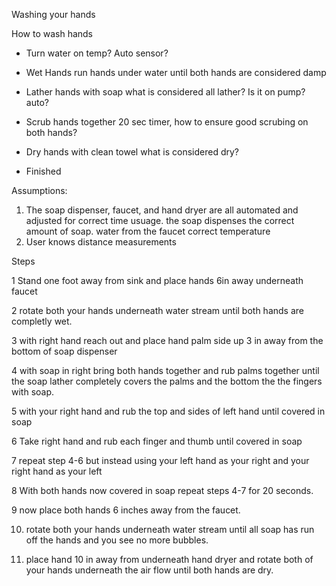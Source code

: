 Washing your hands

How to wash hands

- Turn water on
temp? Auto sensor?
- Wet Hands
run hands under water until both hands are considered damp

- Lather hands with soap
what is considered all lather?
Is it on pump? auto?

- Scrub hands together
20 sec timer, how to ensure good scrubing on both hands?

- Dry hands with clean towel
what is considered dry? 

- Finished

Assumptions:
1) The soap dispenser, faucet, and hand dryer are all automated
and adjusted for correct time usuage. the soap dispenses the 
correct amount of soap. water from the faucet correct temperature
2) User knows distance measurements

Steps

1 Stand one foot away from sink and place hands 6in away underneath faucet

2 rotate both your hands underneath water stream until both hands are completly wet.

3 with right hand reach out and place hand palm side up 3 in away from the bottom of soap dispenser

4 with soap in right bring both hands together and rub palms together until the soap lather completely covers
the palms and the bottom the the fingers with soap.

5 with your right hand and rub the top and sides of left hand until covered in soap

6 Take right hand and rub each finger and thumb until covered in soap

7 repeat step 4-6 but instead using your left hand as your right and your right hand as your left

8 With both hands now covered in soap repeat steps 4-7 for 20 seconds.

9 now place both hands 6 inches away from the faucet.

10) rotate both your hands underneath water stream until all soap has run off the hands and you see no more bubbles.

11) place hand 10 in away from underneath hand dryer and rotate both of your hands underneath the air flow until both hands are dry.
